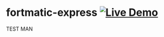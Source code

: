 fortmatic-express [![Live Demo](http://usekite.com/demo-button.png)](http://usekite.com/deploy/17958681)
=================
TEST MAN
